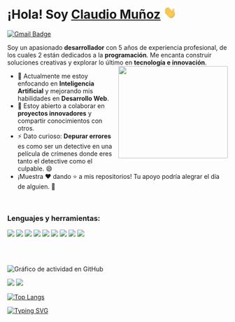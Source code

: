 <h1>¡Hola! Soy <a href="https://github.com/kantok32/">Claudio Muñoz</a> <img src="https://raw.githubusercontent.com/ABSphreak/ABSphreak/master/gifs/Hi.gif" width="30px"></h1>

[![Gmail Badge](https://img.shields.io/badge/cla.munozh@gmail.com-30302f?style=flat&logo=Gmail&logoColor=red)](mailto:cla.munozh@gmail.com)

Soy un apasionado **desarrollador** con 5 años de experiencia profesional, de los cuales 2 están dedicados a la **programación**. Me encanta construir soluciones creativas y explorar lo último en **tecnología e innovación**. <br>
<img align='right' src="http://cdn.lowgif.com/small/9cb12f51dffbaaa6-character-typing-by-vincent-mokuenko-dribbble.gif" width="250" height="210">

- 🌱 Actualmente me estoy enfocando en **Inteligencia Artificial** y mejorando mis habilidades en **Desarrollo Web**.  
- 💬 Estoy abierto a colaborar en **proyectos innovadores** y compartir conocimientos con otros.  
- ⚡ Dato curioso: **Depurar errores** es como ser un detective en una película de crímenes donde eres tanto el detective como el culpable. 😄  
- ¡Muestra ❤ dando ⭐ a mis repositorios! Tu apoyo podría alegrar el día de alguien. 🚀  

<br>

<h3 align="left">Lenguajes y herramientas:</h3>
<p align="left">
  <img src="https://img.icons8.com/color/48/4a90e2/html-5--v1.png"/>
  <img src="https://img.icons8.com/color/48/4a90e2/css3.png"/>
  <img src="https://img.icons8.com/color/48/4a90e2/javascript--v1.png"/>
  <img src="https://img.icons8.com/color/48/4a90e2/python--v1.png"/>
  <img src="https://img.icons8.com/color/48/4a90e2/react-native.png"/>
  <img src="https://img.icons8.com/color/48/4a90e2/nodejs.png"/>
  <img src="https://img.icons8.com/color/48/4a90e2/java-coffee-cup-logo--v1.png"/>
  <img src="https://img.icons8.com/color/48/4a90e2/git.png"/>
  <img src="https://img.icons8.com/fluent/48/4a90e2/github.png"/>
</p>

<br>
<br>

![Gráfico de actividad en GitHub](https://activity-graph.herokuapp.com/graph?username=kantok32&theme=react-dark)

<img src = "https://github-readme-streak-stats.herokuapp.com?user=kantok32&theme=dark&hide_border=false" width = 500>

<img src = "https://github-readme-stats.vercel.app/api?username=kantok32&show_icons=true&theme=dark" width = 500>

[![Top Langs](https://github-readme-stats.vercel.app/api/top-langs/?username=kantok32&theme=dark)](https://github.com/kantok32/github-readme-stats)

[![Typing SVG](https://readme-typing-svg.herokuapp.com/?lines=¡Gracias+por+visitar!&center=true&color=FF0000)](https://github.com/kantok32)


<!--
**kantok32/kantok32** is a ✨ _special_ ✨ repository because its `README.md` (this file) appears on your GitHub profile.

Here are some ideas to get you started:

- 🔭 I’m currently working on ...
- 🌱 I’m currently learning ...
- 👯 I’m looking to collaborate on ...
- 🤔 I’m looking for help with ...
- 💬 Ask me about ...
- 📫 How to reach me: ...
- 😄 Pronouns: ...
- ⚡ Fun fact: ...
-->
